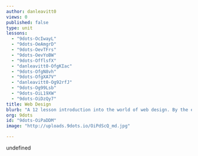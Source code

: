```yaml
---
author: danleavitt0
views: 0
published: false
type: unit
lessons: 
  - "9dots-OcIwayL"
  - "9dots-OeAmgrD"
  - "9dots-OevTFrs"
  - "9dots-OevYoBW"
  - "9dots-OfflsfX"
  - "danleavitt0-OfgKIac"
  - "9dots-OfgN8vh"
  - "9dots-OfgXA7V"
  - "danleavitt0-Og92rfJ"
  - "9dots-Og99Lsb"
  - "9dots-OiL19XW"
  - "9dots-OiDzQy7"
title: Web Design
blurb: "A 12 lesson introduction into the world of web design. By the end of the unit, students will be able to create a website using HTML and CSS."
org: 9dots
id: "9dots-OiPaDDM"
image: "http://uploads.9dots.io/OiPdScQ_md.jpg"

---
```


undefined
